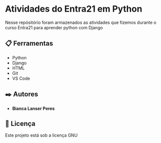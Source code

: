 # Atividades do Entra21 em Python

Nesse repósitório foram armazenados as atividades que fizemos durante o curso Entra21 para aprender python com Django

## 📋 Ferramentas

* Python
* Django
* HTML
* Git
* VS Code

## ✒️ Autores

* **Bianca Lanser Peres**

## 📄 Licença

Este projeto está sob a licença GNU
